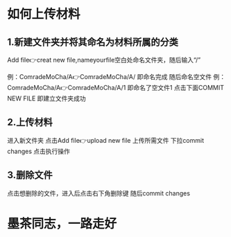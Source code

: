 # 如何上传材料

1.新建文件夹并将其命名为材料所属的分类
---------------
Add file👉creat new file,nameyourfile空白处命名文件夹，随后输入“/”

例：ComradeMoCha/A👉ComradeMoCha/A/ 即命名完成 
随后命名空文件 
例：ComradeMoCha/A👉ComradeMoCha/A/1 即命名了空文件1
点击下面COMMIT NEW FILE 即建立文件夹成功





2.上传材料 
---------------
进入新文件夹 点击Add file👉upload new file 上传所需文件
下拉commit changes 点击执行操作





3.删除文件
---------------
点击想删除的文件，进入后点击右下角删除键 随后commit changes 







墨茶同志，一路走好
======================
